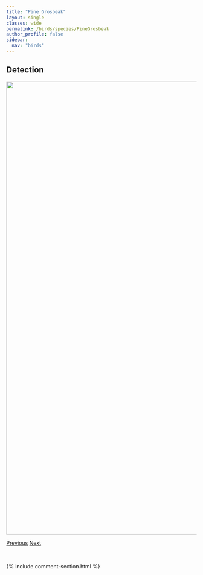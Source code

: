 ```yaml
---
title: "Pine Grosbeak"
layout: single
classes: wide
permalink: /birds/species/PineGrosbeak
author_profile: false
sidebar:
  nav: "birds"
---
```


<h2>Detection</h2>

<a href="https://drive.google.com/uc?export=view&id=1QN5f3EmQhzwUmO9ynpTSaApHEPLb4-O2">
<img src="https://drive.google.com/uc?export=view&id=1QN5f3EmQhzwUmO9ynpTSaApHEPLb4-O2" height = "1200" width = "800">
</a>

<a href="/birds/species/PhiladelphiaVireo/" class="pagination--pager" title="Philadelphia Vireo">Previous</a> <a href="/birds/species/PineSiskin/" class="pagination--pager" title="Pine Siskin">Next</a>

<p>&nbsp;</p>

{% include comment-section.html %}
